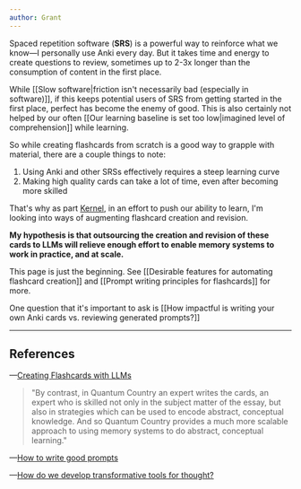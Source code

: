 ```yaml
---
author: Grant
---
```

Spaced repetition software (**SRS**) is a powerful way to reinforce what we know—I personally use Anki every day. But it takes time and energy to create questions to review, sometimes up to 2-3x longer than the consumption of content in the first place. 

While [[Slow software|friction isn't necessarily bad (especially in software)]], if this keeps potential users of SRS from getting started in the first place, perfect has become the enemy of good. This is also certainly not helped by our often [[Our learning baseline is set too low|imagined level of comprehension]] while learning.

So while creating flashcards from scratch is a good way to grapple with material, there are a couple things to note:
1. Using Anki and other SRSs effectively requires a steep learning curve
2. Making high quality cards can take a lot of time, even after becoming more skilled

That's why as part [Kernel](https://www.kernel.community/en/), in an effort to push our ability to learn, I'm looking into ways of augmenting flashcard creation and revision.

**My hypothesis is that outsourcing the creation and revision of these cards to LLMs will relieve enough effort to enable memory systems to work in practice, and at scale.** 

This page is just the beginning. See [[Desirable features for automating flashcard creation]] and [[Prompt writing principles for flashcards]] for more.

One question that it's important to ask is [[How impactful is writing your own Anki cards vs. reviewing generated prompts?]]

---
## References

—[Creating Flashcards with LLMs](https://www.lesswrong.com/posts/hGhBhLsgNWLCJ3g9b/creating-flashcards-with-llms)

> "By contrast, in Quantum Country an expert writes the cards, an expert who is skilled not only in the subject matter of the essay, but also in strategies which can be used to encode abstract, conceptual knowledge. And so Quantum Country provides a much more scalable approach to using memory systems to do abstract, conceptual learning."

—[How to write good prompts](https://andymatuschak.org/prompts/)

—[How do we develop transformative tools for thought?](https://numinous.productions/ttft)
